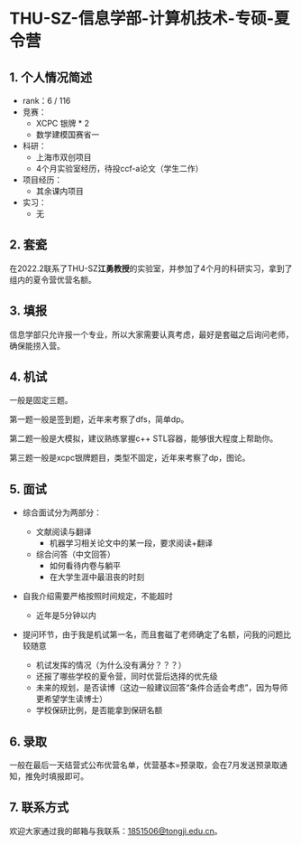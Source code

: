 # THU-SZ-信息学部-计算机技术-专硕-夏令营


## 1. 个人情况简述

* rank：6 / 116
* 竞赛：
  * XCPC 银牌 * 2
  * 数学建模国赛省一
* 科研：
  * 上海市双创项目
  * 4个月实验室经历，待投ccf-a论文（学生二作）
* 项目经历：
  * 其余课内项目
* 实习：
  * 无

## 2. 套瓷

在2022.2联系了THU-SZ**江勇教授**的实验室，并参加了4个月的科研实习，拿到了组内的夏令营优营名额。

## 3. 填报

信息学部只允许报一个专业，所以大家需要认真考虑，最好是套磁之后询问老师，确保能捞入营。

## 4. 机试

一般是固定三题。

第一题一般是签到题，近年来考察了dfs，简单dp。

第二题一般是大模拟，建议熟练掌握c++ STL容器，能够很大程度上帮助你。

第三题一般是xcpc银牌题目，类型不固定，近年来考察了dp，图论。

## 5. 面试

- 综合面试分为两部分：
  - 文献阅读与翻译
    - 机器学习相关论文中的某一段，要求阅读+翻译
  - 综合问答（中文回答）
    - 如何看待内卷与躺平
    - 在大学生涯中最沮丧的时刻

- 自我介绍需要严格按照时间规定，不能超时
  - 近年是5分钟以内
- 提问环节，由于我是机试第一名，而且套磁了老师确定了名额，问我的问题比较随意
  - 机试发挥的情况（为什么没有满分？？？）
  - 还报了哪些学校的夏令营，同时优营后选择的优先级
  - 未来的规划，是否读博（这边一般建议回答“条件合适会考虑”，因为导师更希望学生读博士）
  - 学校保研比例，是否能拿到保研名额


## 6. 录取

一般在最后一天结营式公布优营名单，优营基本=预录取，会在7月发送预录取通知，推免时填报即可。

## 7. 联系方式

欢迎大家通过我的邮箱与我联系：1851506@tongji.edu.cn。

